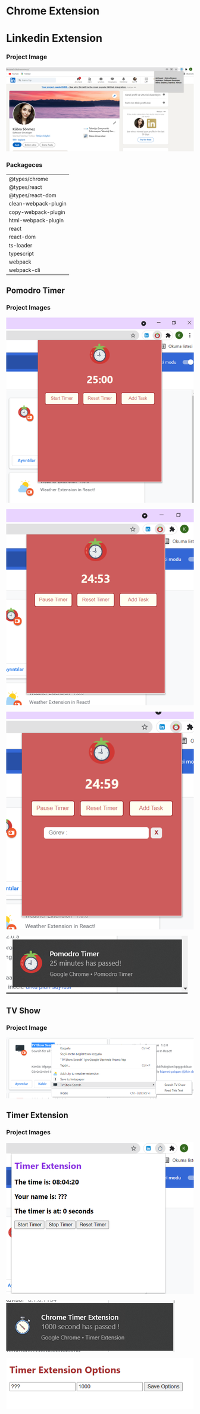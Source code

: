 # Chrome Extension

# Linkedin Extension 

### Project Image

![linkedinextension](https://github.com/kubrasnmez/Extensions/blob/main/extensionImage/linkedin.png) 

<h3>Packageces</h3>
<table>
<tr>
<td>@types/chrome</td>
</tr>
<tr>
<td>@types/react </td>
</tr>
<tr>
<td>@types/react-dom </td>
</tr>
<tr>
<td>clean-webpack-plugin </td>
</tr>
<tr>
<td>copy-webpack-plugin</td>
</tr>
<tr>
<td>html-webpack-plugin</td>
</tr>
<tr>
<td>react </td>
</tr>
<tr>
<td>react-dom</td>
</tr>
<tr>
<td>ts-loader</td>
</tr>
<tr>
<td>typescript</td>
</tr>
<tr>
<td> webpack</td>
</tr>
  <tr>
<td> webpack-cli</td>
</tr>
</table>

## Pomodro Timer

### Project Images

![pomodrotimer](https://github.com/kubrasnmez/Extensions/blob/main/extensionImage/pomodro.png) 

![pomodrotimer](https://github.com/kubrasnmez/Extensions/blob/main/extensionImage/pomodro1.png) 

![pomodrotimer](https://github.com/kubrasnmez/Extensions/blob/main/extensionImage/pompdro2.png) 

![pomodrotimer](https://github.com/kubrasnmez/Extensions/blob/main/extensionImage/pomodro3.png) 

## TV Show 

### Project Image

![tvshow](https://github.com/kubrasnmez/Extensions/blob/main/extensionImage/tvshop.png) 

## Timer Extension

### Project Images

![timerextension](https://github.com/kubrasnmez/Extensions/blob/main/extensionImage/timer.png) 

![timerextension](https://github.com/kubrasnmez/Extensions/blob/main/extensionImage/timer2.png) 

![timerextension](https://github.com/kubrasnmez/Extensions/blob/main/extensionImage/timer3.png) 








